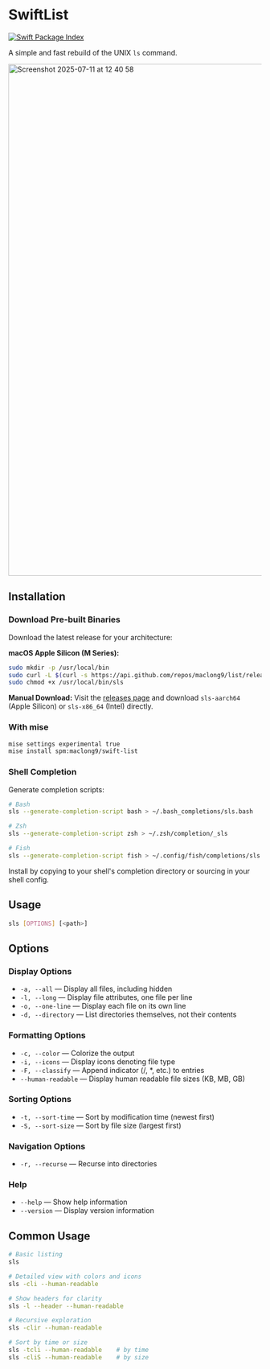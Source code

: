# SwiftList

[![Swift Package Index](https://img.shields.io/endpoint?url=https%3A%2F%2Fswiftpackageindex.com%2Fapi%2Fpackages%2Fmaclong9%2Flist%2Fbadge%3Ftype%3Dswift-versions)](https://swiftpackageindex.com/maclong9/list)

A simple and fast rebuild of the UNIX `ls` command.

<img width="835" height="1018" alt="Screenshot 2025-07-11 at 12 40 58" src="https://github.com/user-attachments/assets/823505e9-ad33-4e0d-8251-3ef47d48c931" />

## Installation

### Download Pre-built Binaries
Download the latest release for your architecture:

**macOS Apple Silicon (M Series):**
```sh
sudo mkdir -p /usr/local/bin
sudo curl -L $(curl -s https://api.github.com/repos/maclong9/list/releases/latest | grep "browser_download_url.*sls-aarch64" | cut -d\" -f4) -o /usr/local/bin/sls
sudo chmod +x /usr/local/bin/sls
```

**Manual Download:**
Visit the [releases page](https://github.com/maclong9/list/releases) and download `sls-aarch64` (Apple Silicon) or `sls-x86_64` (Intel) directly.

### With mise
```sh
mise settings experimental true
mise install spm:maclong9/swift-list
```

### Shell Completion
Generate completion scripts:
```sh
# Bash
sls --generate-completion-script bash > ~/.bash_completions/sls.bash

# Zsh
sls --generate-completion-script zsh > ~/.zsh/completion/_sls

# Fish
sls --generate-completion-script fish > ~/.config/fish/completions/sls.fish
```

Install by copying to your shell's completion directory or sourcing in your shell config.

## Usage

```sh
sls [OPTIONS] [<path>]
```

## Options

### Display Options
- `-a, --all` — Display all files, including hidden
- `-l, --long` — Display file attributes, one file per line
- `-o, --one-line` — Display each file on its own line
- `-d, --directory` — List directories themselves, not their contents

### Formatting Options
- `-c, --color` — Colorize the output
- `-i, --icons` — Display icons denoting file type
- `-F, --classify` — Append indicator (/, *, etc.) to entries
- `--human-readable` — Display human readable file sizes (KB, MB, GB)

### Sorting Options
- `-t, --sort-time` — Sort by modification time (newest first)
- `-S, --sort-size` — Sort by file size (largest first)

### Navigation Options
- `-r, --recurse` — Recurse into directories

### Help
- `--help` — Show help information
- `--version` — Display version information

## Common Usage

```sh
# Basic listing
sls

# Detailed view with colors and icons
sls -cli --human-readable

# Show headers for clarity
sls -l --header --human-readable

# Recursive exploration
sls -clir --human-readable

# Sort by time or size
sls -tcli --human-readable    # by time
sls -cliS --human-readable    # by size
```

